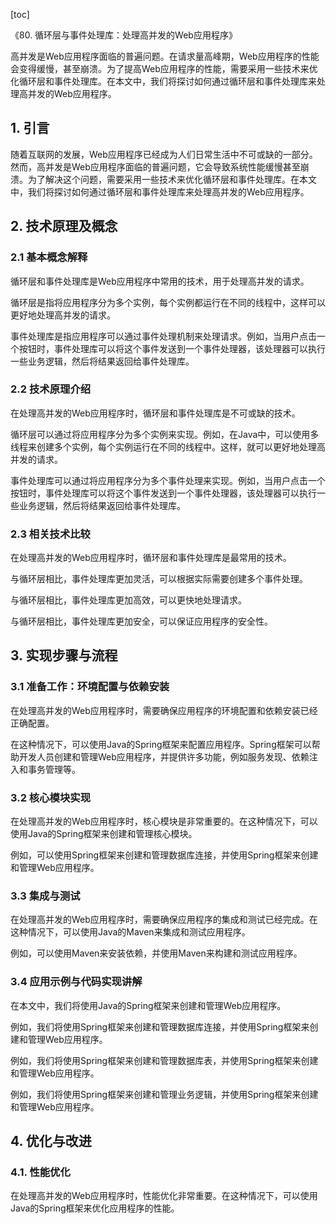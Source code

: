 
[toc]                    
                
                
《80. 循环层与事件处理库：处理高并发的Web应用程序》

高并发是Web应用程序面临的普遍问题。在请求量高峰期，Web应用程序的性能会变得缓慢，甚至崩溃。为了提高Web应用程序的性能，需要采用一些技术来优化循环层和事件处理库。在本文中，我们将探讨如何通过循环层和事件处理库来处理高并发的Web应用程序。

## 1. 引言

随着互联网的发展，Web应用程序已经成为人们日常生活中不可或缺的一部分。然而，高并发是Web应用程序面临的普遍问题，它会导致系统性能缓慢甚至崩溃。为了解决这个问题，需要采用一些技术来优化循环层和事件处理库。在本文中，我们将探讨如何通过循环层和事件处理库来处理高并发的Web应用程序。

## 2. 技术原理及概念

### 2.1 基本概念解释

循环层和事件处理库是Web应用程序中常用的技术，用于处理高并发的请求。

循环层是指将应用程序分为多个实例，每个实例都运行在不同的线程中，这样可以更好地处理高并发的请求。

事件处理库是指应用程序可以通过事件处理机制来处理请求。例如，当用户点击一个按钮时，事件处理库可以将这个事件发送到一个事件处理器，该处理器可以执行一些业务逻辑，然后将结果返回给事件处理库。

### 2.2 技术原理介绍

在处理高并发的Web应用程序时，循环层和事件处理库是不可或缺的技术。

循环层可以通过将应用程序分为多个实例来实现。例如，在Java中，可以使用多线程来创建多个实例，每个实例运行在不同的线程中。这样，就可以更好地处理高并发的请求。

事件处理库可以通过将应用程序分为多个事件处理来实现。例如，当用户点击一个按钮时，事件处理库可以将这个事件发送到一个事件处理器，该处理器可以执行一些业务逻辑，然后将结果返回给事件处理库。

### 2.3 相关技术比较

在处理高并发的Web应用程序时，循环层和事件处理库是最常用的技术。

与循环层相比，事件处理库更加灵活，可以根据实际需要创建多个事件处理。

与循环层相比，事件处理库更加高效，可以更快地处理请求。

与循环层相比，事件处理库更加安全，可以保证应用程序的安全性。

## 3. 实现步骤与流程

### 3.1 准备工作：环境配置与依赖安装

在处理高并发的Web应用程序时，需要确保应用程序的环境配置和依赖安装已经正确配置。

在这种情况下，可以使用Java的Spring框架来配置应用程序。Spring框架可以帮助开发人员创建和管理Web应用程序，并提供许多功能，例如服务发现、依赖注入和事务管理等。

### 3.2 核心模块实现

在处理高并发的Web应用程序时，核心模块是非常重要的。在这种情况下，可以使用Java的Spring框架来创建和管理核心模块。

例如，可以使用Spring框架来创建和管理数据库连接，并使用Spring框架来创建和管理Web应用程序。

### 3.3 集成与测试

在处理高并发的Web应用程序时，需要确保应用程序的集成和测试已经完成。在这种情况下，可以使用Java的Maven来集成和测试应用程序。

例如，可以使用Maven来安装依赖，并使用Maven来构建和测试应用程序。

### 3.4 应用示例与代码实现讲解

在本文中，我们将使用Java的Spring框架来创建和管理Web应用程序。

例如，我们将使用Spring框架来创建和管理数据库连接，并使用Spring框架来创建和管理Web应用程序。

例如，我们将使用Spring框架来创建和管理数据库表，并使用Spring框架来创建和管理Web应用程序。

例如，我们将使用Spring框架来创建和管理业务逻辑，并使用Spring框架来创建和管理Web应用程序。

## 4. 优化与改进

### 4.1. 性能优化

在处理高并发的Web应用程序时，性能优化非常重要。在这种情况下，可以使用Java的Spring框架来优化应用程序的性能。

